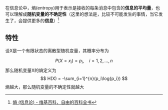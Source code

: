 在信息论中，熵(entropy)用于表示是接收的每条消息中包含的**信息的平均量**，也可以理解成**随机变量的不确定性**（这里的想法是，比较不可能发生的事情，当它发生了，会提供更多的**信息**）[^1]

## 特性

设X是一个有限状态的离散型随机变量，其概率分布为

$$
P(X=x_i) = p_i,\quad i=1,2,\dots,n
$$
那么随机变量X的熵定义为
$$
H(X) = -\sum_{i=1}^{n}(p_i\log{p_i})
$$
熵越大，那么随机变量的不确定性就越大

[^1]: [熵 (信息论) - 维基百科，自由的百科全书](https://zh.wikipedia.org/wiki/%E7%86%B5_(%E4%BF%A1%E6%81%AF%E8%AE%BA))